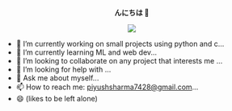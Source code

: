 <p align="center">
    <b>んにちは  👋</b>
</p>
<p align="center">
    <img src="https://c.tenor.com/FdkbSvSxI9MAAAAd/chilled-lamb-mienar.gif">
</p>

- 🔭 I’m currently working on small projects using python and c...
- 🌱 I’m currently learning ML and web dev...
- 👯 I’m looking to collaborate on any project that interests me ...
- 🤔 I’m looking for help with  ...
- 💬 Ask me about myself...
- 📫 How to reach me: piyushsharma7428@gmail.com...
- 😄 (likes to be left alone)
